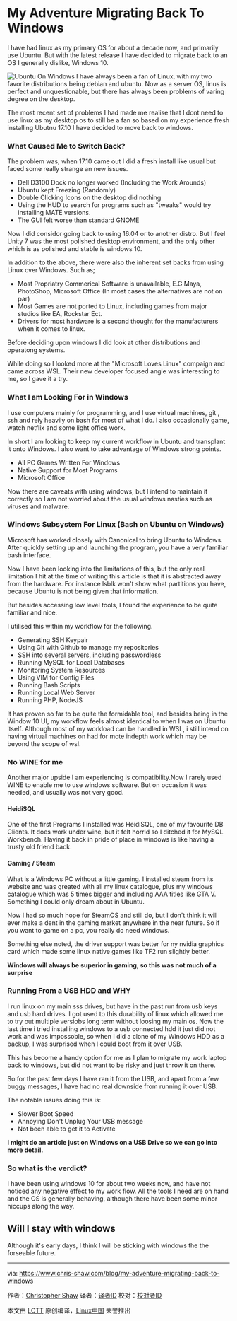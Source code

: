 My Adventure Migrating Back To Windows
======
I have had linux as my primary OS for about a decade now, and primarily use Ubuntu. But with the latest release I have decided to migrate back to an OS I generally dislike, Windows 10.

![Ubuntu On Windows][1] 
I have always been a fan of Linux, with my two favorite distributions being debian and ubuntu. Now as a server OS, linus is perfect and unquestionable, but there has always been problems of varing degree on the desktop.

The most recent set of problems I had made me realise that I dont need to use linux as my desktop os to still be a fan so based on my experience fresh installing Ubutnu 17.10 I have decided to move back to windows.

### What Caused Me to Switch Back?

The problem was, when 17.10 came out I did a fresh install like usual but faced some really strange an new issues.

  * Dell D3100 Dock no longer worked (Including the Work Arounds)
  * Ubuntu kept Freezing (Randomly)
  * Double Clicking Icons on the desktop did nothing
  * Using the HUD to search for programs such as "tweaks" would try installing MATE versions.
  * The GUI felt worse than standard GNOME



Now I did considor going back to using 16.04 or to another distro. But I feel Unity 7 was the most polished desktop environment, and the only other which is as polished and stable is windows 10.

In addition to the above, there were also the inherent set backs from using Linux over Windows. Such as;

  * Most Propriatry Commerical Software is unavailable, E.G Maya, PhotoShop, Microsoft Office (In most cases the alternatives are not on par)
  * Most Games are not ported to Linux, including games from major studios like EA, Rockstar Ect.
  * Drivers for most hardware is a second thought for the manufacturers when it comes to linux.



Before deciding upon windows I did look at other distributions and operatong systems.

While doing so I looked more at the "Microsoft Loves Linux" compaign and came across WSL. Their new developer focused angle was interesting to me, so I gave it a try.

### What I am Looking For in Windows

I use computers mainly for programming, and I use virtual machines, git , ssh and rely heavily on bash for most of what I do. I also occasionally game, watch netflix and some light office work.

In short I am looking to keep my current workflow in Ubuntu and transplant it onto Windows. I also want to take advantage of Windows strong points.

  * All PC Games Written For Windows
  * Native Support for Most Programs
  * Microsoft Office



Now there are caveats with using windows, but I intend to maintain it correctly so I am not worried about the usual windows nasties such as viruses and malware.

### Windows Subsystem For Linux (Bash on Ubuntu on Windows)

Microsoft has worked closely with Canonical to bring Ubuntu to Windows. After quickly setting up and launching the program, you have a very familiar bash interface.

Now I have been looking into the limitations of this, but the only real limitation I hit at the time of writing this article is that it is abstracted away from the hardware. For instance lsblk won't show what partitions you have, because Ubuntu is not being given that information.

But besides accessing low level tools, I found the experience to be quite familiar and nice.

I utilised this within my workflow for the following.

  * Generating SSH Keypair
  * Using Git with Github to manage my repositories
  * SSH into several servers, including passwordless
  * Running MySQL for Local Databases
  * Monitoring System Resources
  * Using VIM for Config Files
  * Running Bash Scripts
  * Running Local Web Server
  * Running PHP, NodeJS



It has proven so far to be quite the formidable tool, and besides being in the Window 10 UI, my workflow feels almost identical to when I was on Ubuntu itself. Although most of my workload can be handled in WSL, i still intend on having virtual machines on had for mote indepth work which may be beyond the scope of wsl.

### No WINE for me

Another major upside I am experiencing is compatibility.Now I rarely used WINE to enable me to use windows software. But on occasion it was needed, and usually was not very good.

#### HeidiSQL

One of the first Programs I installed was HeidiSQL, one of my favourite DB Clients. It does work under wine, but it felt horrid so I ditched it for MySQL Workbench. Having it back in pride of place in windows is like having a trusty old friend back.

#### Gaming / Steam

What is a Windows PC without a little gaming. I installed steam from its website and was greated with all my linux catalogue, plus my windows catalogue which was 5 times bigger and including AAA titles like GTA V. Something I could only dream about in Ubuntu.

Now I had so much hope for SteamOS and still do, but I don't think it will ever make a dent in the gaming market anywhere in the near future. So if you want to game on a pc, you really do need windows.

Something else noted, the driver support was better for ny nvidia graphics card which made some linux native games like TF2 run slightly better.

**Windows will always be superior in gaming, so this was not much of a surprise**

### Running From a USB HDD and WHY

I run linux on my main sss drives, but have in the past run from usb keys and usb hard drives. I got used to this durability of linux which allowed me to try out multiple versiobs long term without loosing my main os. Now the last time i tried installing windows to a usb connected hdd it just did not work and was impossoble, so when I did a clone of my Windows HDD as a backup, I was surprised when I could boot from it over USB.

This has become a handy option for me as I plan to migrate my work laptop back to windows, but did not want to be risky and just throw it on there.

So for the past few days I have ran it from the USB, and apart from a few buggy messages, I have had no real downside from running it over USB.

The notable issues doing this is:

  * Slower Boot Speed
  * Annoying Don't Unplug Your USB message
  * Not been able to get it to Activate



**I might do an article just on Windows on a USB Drive so we can go into more detail.**

### So what is the verdict?

I have been using windows 10 for about two weeks now, and have not noticed any negative effect to my work flow. All the tools I need are on hand and the OS is generally behaving, although there have been some minor hiccups along the way.

## Will I stay with windows

Although it's early days, I think I will be sticking with windows the the forseable future.

--------------------------------------------------------------------------------

via: https://www.chris-shaw.com/blog/my-adventure-migrating-back-to-windows

作者：[Christopher Shaw][a]
译者：[译者ID](https://github.com/译者ID)
校对：[校对者ID](https://github.com/校对者ID)

本文由 [LCTT](https://github.com/LCTT/TranslateProject) 原创编译，[Linux中国](https://linux.cn/) 荣誉推出

[a]:https://www.chris-shaw.com
[1]:https://winaero.com/blog/wp-content/uploads/2016/07/Ubutntu-on-Windows-10-logo-banner.jpg
